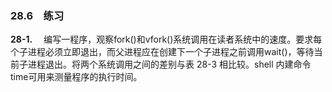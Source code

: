 ### 28.6　练习

**28-1.** 　编写一程序，观察fork()和vfork()系统调用在读者系统中的速度。要求每个子进程必须立即退出，而父进程应在创建下一个子进程之前调用wait()，等待当前子进程退出。将两个系统调用之间的差别与表 28-3 相比较。shell 内建命令 time可用来测量程序的执行时间。



